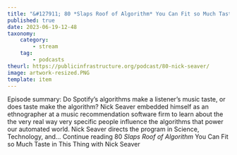 ```yaml
---
title: "&#127911; 80 *Slaps Roof of Algorithm* You Can Fit so Much Taste in This Thing with Nick Seaver"
published: true
date: 2023-06-19-12-48
taxonomy:
    category:
        - stream
    tag:
        - podcasts
theurl: https://publicinfrastructure.org/podcast/80-nick-seaver/
image: artwork-resized.PNG
template: item
---
```


Episode summary: Do Spotify&rsquo;s algorithms make a listener&rsquo;s music taste, or does taste make the algorithm? Nick Seaver embedded himself as an ethnographer at a music recommendation software firm to learn about the the very real way very specific people influence the algorithms that power our automated world. Nick Seaver directs the program in Science, Technology, and&hellip; Continue reading 80 *Slaps Roof of Algorithm* You Can Fit so Much Taste in This Thing with Nick Seaver
